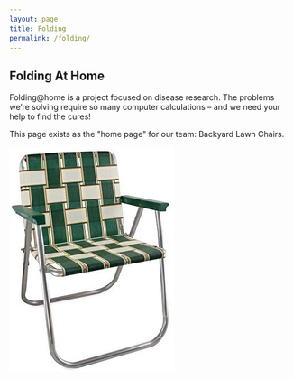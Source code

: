 ```yaml
---
layout: page
title: Folding
permalink: /folding/
---
```

## Folding At Home

Folding@home is a project focused on disease research. The problems we’re solving require so many computer calcul­ations – and we need your help to find the cures!

This page exists as the "home page" for our team: Backyard Lawn Chairs.

![We Fold Like Cheap Lawn Chairs](/images/lawn-chair.jpg)
